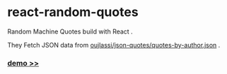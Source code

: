 # react-random-quotes 

Random Machine Quotes build with React .

They Fetch JSON data from [oujlassi/json-quotes/quotes-by-author.json](oujlassi/json-quotes/quotes-by-author.json) .  

### [demo >>](https://codepen.io/Oujlassi/pen/zYOyqxP?editors=0110)

